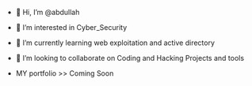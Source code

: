 - 👋 Hi, I’m @abdullah
- 👀 I’m interested in Cyber_Security
- 🌱 I’m currently learning web exploitation and active directory
- 💞️ I’m looking to collaborate on Coding and Hacking Projects and tools

- MY portfolio >> Coming Soon

<!---
wowlolx/wowlolx is a ✨ special ✨ repository because its `README.md` (this file) appears on your GitHub profile.
You can click the Preview link to take a look at your changes.
--->
